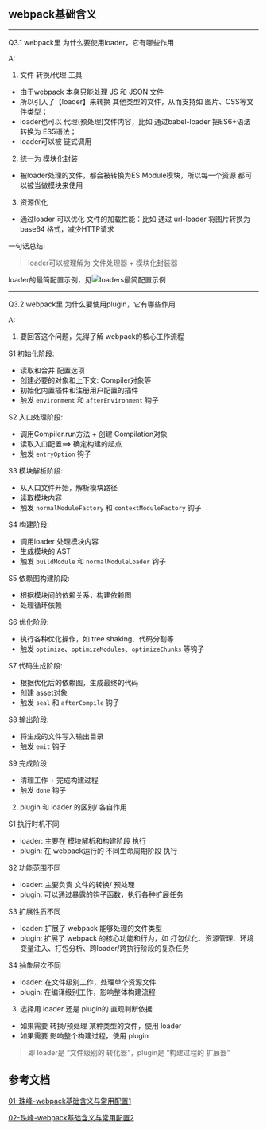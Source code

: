 ## webpack基础含义






------------------------------------------------------------------------------
Q3.1 webpack里 为什么要使用loader，它有哪些作用

A: <br/>

1. 文件 转换/代理 工具
  - 由于webpack 本身只能处理 JS 和 JSON 文件
  - 所以引入了【loader】来转换 其他类型的文件，从而支持如 图片、CSS等文件类型；
  - loader也可以 代理(预处理)文件内容，比如 通过babel-loader 把ES6+语法 转换为 ES5语法；
  - loader可以被 链式调用

2. 统一为 模块化封装
  - 被loader处理的文件，都会被转换为ES Module模块，所以每一个资源 都可以被当做模块来使用

3. 资源优化
  - 通过loader 可以优化 文件的加载性能：比如 通过 url-loader 将图片转换为 base64 格式，减少HTTP请求

一句话总结:

> loader可以被理解为 文件处理器 + 模块化封装器

loader的最简配置示例，见![loaders最简配置示例](./img/2.1-loaders最简配置示例.png)


-------------------------------------------------------------------------------
Q3.2 webpack里 为什么要使用plugin，它有哪些作用

A: <br/>

1. 要回答这个问题，先得了解 webpack的核心工作流程

S1 初始化阶段: 
  - 读取和合并 配置选项
  - 创建必要的对象和上下文:  Compiler对象等
  - 初始化内置插件和注册用户配置的插件
  - 触发 `environment` 和 `afterEnvironment` 钩子

S2 入口处理阶段:
  - 调用Compiler.run方法 + 创建 Compilation对象
  - 读取入口配置==> 确定构建的起点
  - 触发 `entryOption` 钩子

S3 模块解析阶段:
  - 从入口文件开始，解析模块路径
  - 读取模块内容
  - 触发 `normalModuleFactory` 和 `contextModuleFactory` 钩子

S4 构建阶段: 
  - 调用loader 处理模块内容
  - 生成模块的 AST
  - 触发 `buildModule` 和 `normalModuleLoader` 钩子

S5 依赖图构建阶段:
  - 根据模块间的依赖关系，构建依赖图
  - 处理循环依赖

S6 优化阶段:
  - 执行各种优化操作，如 tree shaking、代码分割等
  - 触发 `optimize`、`optimizeModules`、`optimizeChunks` 等钩子

S7 代码生成阶段:
  - 根据优化后的依赖图，生成最终的代码
  - 创建 asset对象
  - 触发 `seal` 和 `afterCompile` 钩子

S8 输出阶段:
  - 将生成的文件写入输出目录
  - 触发 `emit` 钩子

S9 完成阶段
   - 清理工作 + 完成构建过程
   - 触发 `done` 钩子


2. plugin 和 loader 的区别/ 各自作用

S1 执行时机不同
  - loader: 主要在 模块解析和构建阶段 执行
  - plugin: 在 webpack运行的 不同生命周期阶段 执行

S2 功能范围不同
  - loader: 主要负责 文件的转换/ 预处理
  - plugin: 可以通过暴露的钩子函数，执行各种扩展任务

S3 扩展性质不同
  - loader: 扩展了 webpack 能够处理的文件类型
  - plugin: 扩展了 webpack 的核心功能和行为，如 打包优化、资源管理、环境变量注入、打包分析、跨loader/跨执行阶段的复杂任务

S4 抽象层次不同
  - loader: 在文件级别工作，处理单个资源文件
  - plugin: 在编译级别工作，影响整体构建流程


3. 选择用 loader 还是 plugin的 直观判断依据
  - 如果需要 转换/预处理 某种类型的文件，使用 loader
  - 如果需要 影响整个构建过程，使用 plugin

> 即 loader是 “文件级别的 转化器”，plugin是 “构建过程的 扩展器”



## 参考文档

[01-珠峰-webpack基础含义与常用配置1](http://www.zhufengpeixun.com/strong/html/103.1.webpack-usage.html)

[02-珠峰-webpack基础含义与常用配置2](http://www.zhufengpeixun.com/strong/html/26.webpack-1-basic.html)